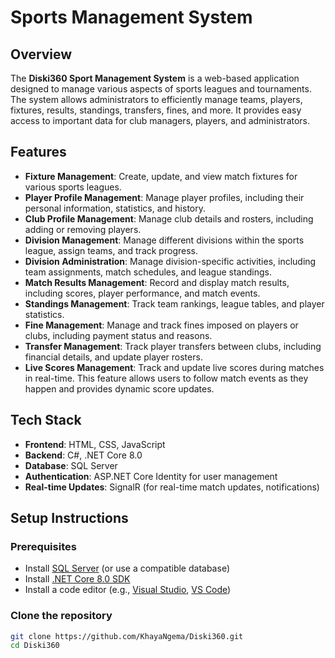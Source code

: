 # Sports Management System

## Overview
The **Diski360 Sport Management System** is a web-based application designed to manage various aspects of sports leagues and tournaments. The system allows administrators to efficiently manage teams, players, fixtures, results, standings, transfers, fines, and more. It provides easy access to important data for club managers, players, and administrators.

## Features
- **Fixture Management**: Create, update, and view match fixtures for various sports leagues.
- **Player Profile Management**: Manage player profiles, including their personal information, statistics, and history.
- **Club Profile Management**: Manage club details and rosters, including adding or removing players.
- **Division Management**: Manage different divisions within the sports league, assign teams, and track progress.
- **Division Administration**: Manage division-specific activities, including team assignments, match schedules, and league standings.
- **Match Results Management**: Record and display match results, including scores, player performance, and match events.
- **Standings Management**: Track team rankings, league tables, and player statistics.
- **Fine Management**: Manage and track fines imposed on players or clubs, including payment status and reasons.
- **Transfer Management**: Track player transfers between clubs, including financial details, and update player rosters.
- **Live Scores Management**: Track and update live scores during matches in real-time. This feature allows users to follow match events as they happen and provides dynamic score updates.

## Tech Stack
- **Frontend**: HTML, CSS, JavaScript
- **Backend**: C#, .NET Core 8.0
- **Database**: SQL Server
- **Authentication**: ASP.NET Core Identity for user management
- **Real-time Updates**: SignalR (for real-time match updates, notifications)

## Setup Instructions

### Prerequisites
- Install [SQL Server](https://www.microsoft.com/en-us/sql-server/sql-server-downloads) (or use a compatible database)
- Install [.NET Core 8.0 SDK](https://dotnet.microsoft.com/download/dotnet/8.0)
- Install a code editor (e.g., [Visual Studio](https://visualstudio.microsoft.com/), [VS Code](https://code.visualstudio.com/))

### Clone the repository
```bash
git clone https://github.com/KhayaNgema/Diski360.git
cd Diski360
